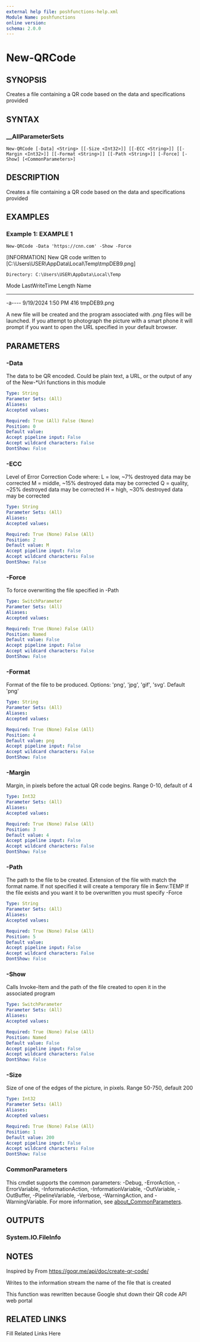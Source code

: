 ```yaml
---
external help file: poshfunctions-help.xml
Module Name: poshfunctions
online version: 
schema: 2.0.0
---
```


# New-QRCode

## SYNOPSIS

Creates a file containing a QR code based on the data and specifications provided

## SYNTAX

### __AllParameterSets

```
New-QRCode [-Data] <String> [[-Size <Int32>]] [[-ECC <String>]] [[-Margin <Int32>]] [[-Format <String>]] [[-Path <String>]] [-Force] [-Show] [<CommonParameters>]
```

## DESCRIPTION

Creates a file containing a QR code based on the data and specifications provided


## EXAMPLES

### Example 1: EXAMPLE 1

```
New-QRCode -Data 'https://cnn.com' -Show -Force
```

[INFORMATION] New QR code written to [C:\Users\USER\AppData\Local\Temp\tmpDEB9.png]

    Directory: C:\Users\USER\AppData\Local\Temp

Mode                 LastWriteTime         Length Name
----                 -------------         ------ ----
-a----         9/19/2024   1:50 PM            416 tmpDEB9.png

A new file will be created and the program associated with .png files will be launched.
If you attempt to photograph
the picture with a smart phone it will prompt if you want to open the URL specified in your default browser.






## PARAMETERS

### -Data

The data to be QR encoded.
Could be plain text, a URL, or the output of any of the New-*Uri functions in this module

```yaml
Type: String
Parameter Sets: (All)
Aliases: 
Accepted values: 

Required: True (All) False (None)
Position: 0
Default value: 
Accept pipeline input: False
Accept wildcard characters: False
DontShow: False
```

### -ECC

Level of Error Correction Code where:
    L = low, ~7% destroyed data may be corrected
    M = middle, ~15% destroyed data may be corrected
    Q = quality, ~25% destroyed data may be corrected
    H = high, ~30% destroyed data may be corrected

```yaml
Type: String
Parameter Sets: (All)
Aliases: 
Accepted values: 

Required: True (None) False (All)
Position: 2
Default value: M
Accept pipeline input: False
Accept wildcard characters: False
DontShow: False
```

### -Force

To force overwriting the file specified in -Path

```yaml
Type: SwitchParameter
Parameter Sets: (All)
Aliases: 
Accepted values: 

Required: True (None) False (All)
Position: Named
Default value: False
Accept pipeline input: False
Accept wildcard characters: False
DontShow: False
```

### -Format

Format of the file to be produced.
Options: 'png', 'jpg', 'gif', 'svg'.
Default 'png'

```yaml
Type: String
Parameter Sets: (All)
Aliases: 
Accepted values: 

Required: True (None) False (All)
Position: 4
Default value: png
Accept pipeline input: False
Accept wildcard characters: False
DontShow: False
```

### -Margin

Margin, in pixels before the actual QR code begins.
Range 0-10, default of 4

```yaml
Type: Int32
Parameter Sets: (All)
Aliases: 
Accepted values: 

Required: True (None) False (All)
Position: 3
Default value: 4
Accept pipeline input: False
Accept wildcard characters: False
DontShow: False
```

### -Path

The path to the file to be created.
Extension of the file with match the format name.
If not specified it will create a temporary file in $env:TEMP
If the file exists and you want it to be overwritten you must specify -Force

```yaml
Type: String
Parameter Sets: (All)
Aliases: 
Accepted values: 

Required: True (None) False (All)
Position: 5
Default value: 
Accept pipeline input: False
Accept wildcard characters: False
DontShow: False
```

### -Show

Calls Invoke-Item and the path of the file created to open it in the associated program

```yaml
Type: SwitchParameter
Parameter Sets: (All)
Aliases: 
Accepted values: 

Required: True (None) False (All)
Position: Named
Default value: False
Accept pipeline input: False
Accept wildcard characters: False
DontShow: False
```

### -Size

Size of one of the edges of the picture, in pixels.
Range 50-750, default 200

```yaml
Type: Int32
Parameter Sets: (All)
Aliases: 
Accepted values: 

Required: True (None) False (All)
Position: 1
Default value: 200
Accept pipeline input: False
Accept wildcard characters: False
DontShow: False
```


### CommonParameters

This cmdlet supports the common parameters: -Debug, -ErrorAction, -ErrorVariable, -InformationAction, -InformationVariable, -OutVariable, -OutBuffer, -PipelineVariable, -Verbose, -WarningAction, and -WarningVariable. For more information, see [about_CommonParameters](http://go.microsoft.com/fwlink/?LinkID=113216).

## OUTPUTS

### System.IO.FileInfo



## NOTES

Inspired by From <https://goqr.me/api/doc/create-qr-code/>

Writes to the information stream the name of the file that is created

This function was rewritten because Google shut down their QR code API web portal


## RELATED LINKS

Fill Related Links Here

